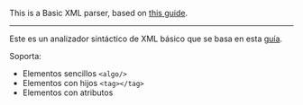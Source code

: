 This is a Basic XML parser, based on [this guide](https://bodil.lol/parser-combinators/).

---

Este es un analizador sintáctico de XML básico que se basa en esta [guía](https://bodil.lol/parser-combinators/).

Soporta:

- Elementos sencillos `<algo/>`
- Elementos con hijos `<tag></tag>`
- Elementos con atributos

